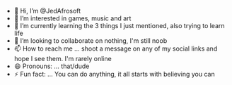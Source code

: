 - 👋 Hi, I’m @JedAfrosoft
- 👀 I’m interested in games, music and art
- 🌱 I’m currently learning the 3 things I just mentioned, also trying to learn life
- 💞️ I’m looking to collaborate on nothing, I'm still noob
- 📫 How to reach me ... shoot a message on any of my social links and hope I see them. I'm rarely online
- 😄 Pronouns: ... that/dude
- ⚡ Fun fact: ... You can do anything, it all starts with believing you can

<!---
JedAfrosoft/JedAfrosoft is a ✨ special ✨ repository because its `README.md` (this file) appears on your GitHub profile.
You can click the Preview link to take a look at your changes.
--->
